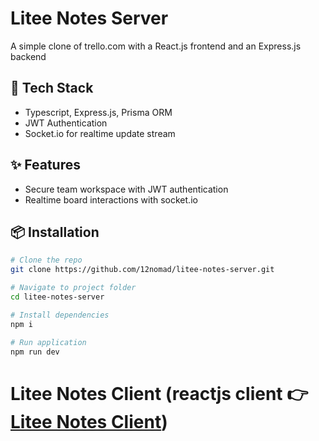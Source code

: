 # Litee Notes Server

A simple clone of trello.com with a React.js frontend and an Express.js backend

## 🚀 Tech Stack

- Typescript, Express.js, Prisma ORM
- JWT Authentication
- Socket.io for realtime update stream

## ✨ Features

- Secure team workspace with JWT authentication
- Realtime board interactions with socket.io

## 📦 Installation

```bash
# Clone the repo
git clone https://github.com/12nomad/litee-notes-server.git

# Navigate to project folder
cd litee-notes-server

# Install dependencies
npm i

# Run application
npm run dev
```

# Litee Notes Client (reactjs client 👉 [Litee Notes Client](https://github.com/12nomad/litee-notes-client)) 
